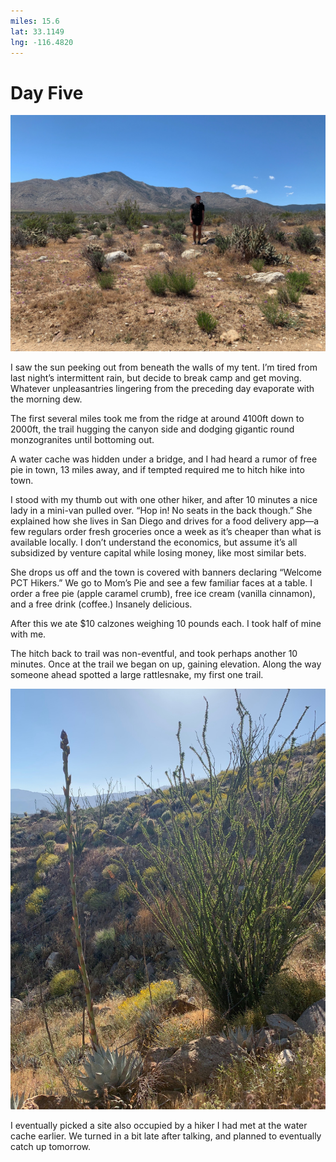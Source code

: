 ```yaml
---
miles: 15.6
lat: 33.1149
lng: -116.4820
---
```


# Day Five

![r:75](2019-04-23.jpeg)

I saw the sun peeking out from beneath the walls of my tent. I’m tired from last night’s intermittent rain, but decide to break camp and get moving. Whatever unpleasantries lingering from the preceding day evaporate with the morning dew.

The first several miles took me from the ridge at around 4100ft down to 2000ft, the trail hugging the canyon side and dodging gigantic round monzogranites until bottoming out.

<!-- more -->

A water cache was hidden under a bridge, and I had heard a rumor of free pie in town, 13 miles away, and if tempted required me to hitch hike into town.

I stood with my thumb out with one other hiker, and after 10 minutes a nice lady in a mini-van pulled over. “Hop in! No seats in the back though.” She explained how she lives in San Diego and drives for a food delivery app—a few regulars order fresh groceries once a week as it’s cheaper than what is available locally. I don’t understand the economics, but assume it’s all subsidized by venture capital while losing money, like most similar bets.

She drops us off and the town is covered with banners declaring “Welcome PCT Hikers.” We go to Mom’s Pie and see a few familiar faces at a table. I order a free pie (apple caramel crumb), free ice cream (vanilla cinnamon), and a free drink (coffee.) Insanely delicious.

After this we ate $10 calzones weighing 10 pounds each. I took half of mine with me.

The hitch back to trail was non-eventful, and took perhaps another 10 minutes. Once at the trail we began on up, gaining elevation. Along the way someone ahead spotted a large rattlesnake, my first one trail.

![r:133](2019-04-23-2.jpeg)

I eventually picked a site also occupied by a hiker I had met at the water cache earlier. We turned in a bit late after talking, and planned to eventually catch up tomorrow.
